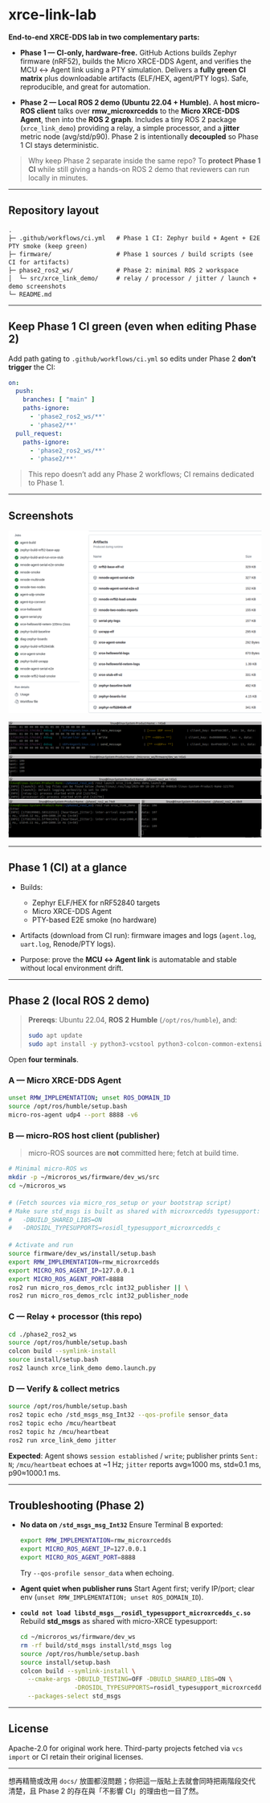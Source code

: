 # xrce-link-lab

**End-to-end XRCE-DDS lab in two complementary parts:**

* **Phase 1 — CI-only, hardware-free.**
  GitHub Actions builds Zephyr firmware (nRF52), builds the Micro XRCE-DDS Agent, and verifies the MCU ↔ Agent link using a PTY simulation. Delivers a **fully green CI matrix** plus downloadable artifacts (ELF/HEX, agent/PTY logs). Safe, reproducible, and great for automation.

* **Phase 2 — Local ROS 2 demo (Ubuntu 22.04 + Humble).**
  A **host micro-ROS client** talks over **rmw\_microxrcedds** to the **Micro XRCE-DDS Agent**, then into the **ROS 2 graph**. Includes a tiny ROS 2 package (`xrce_link_demo`) providing a relay, a simple processor, and a **jitter** metric node (avg/std/p90). Phase 2 is intentionally **decoupled** so Phase 1 CI stays deterministic.

> Why keep Phase 2 separate inside the same repo?
> To **protect Phase 1 CI** while still giving a hands-on ROS 2 demo that reviewers can run locally in minutes.

---

## Repository layout

```
.
├─ .github/workflows/ci.yml   # Phase 1 CI: Zephyr build + Agent + E2E PTY smoke (keep green)
├─ firmware/                  # Phase 1 sources / build scripts (see CI for artifacts)
├─ phase2_ros2_ws/            # Phase 2: minimal ROS 2 workspace
│  └─ src/xrce_link_demo/     # relay / processor / jitter / launch + demo screenshots
└─ README.md
```

---

## Keep Phase 1 CI green (even when editing Phase 2)

Add path gating to `.github/workflows/ci.yml` so edits under Phase 2 **don’t trigger** the CI:

```yaml
on:
  push:
    branches: [ "main" ]
    paths-ignore:
      - 'phase2_ros2_ws/**'
      - 'phase2/**'
  pull_request:
    paths-ignore:
      - 'phase2_ros2_ws/**'
      - 'phase2/**'
```

> This repo doesn’t add any Phase 2 workflows; CI remains dedicated to Phase 1.

---

## Screenshots

![CI Green](phase2_ros2_ws/src/xrce_link_demo/ci-green.png)

![Phase 2 Demo](phase2_ros2_ws/src/xrce_link_demo/phase2-demo.png)

---

## Phase 1 (CI) at a glance

* Builds:

  * Zephyr ELF/HEX for nRF52840 targets
  * Micro XRCE-DDS Agent
  * PTY-based E2E smoke (no hardware)
* Artifacts (download from CI run): firmware images and logs (`agent.log`, `uart.log`, Renode/PTY logs).
* Purpose: prove the **MCU ↔ Agent link** is automatable and stable without local environment drift.

---

## Phase 2 (local ROS 2 demo)

> **Prereqs**: Ubuntu 22.04, **ROS 2 Humble** (`/opt/ros/humble`), and:
>
> ```bash
> sudo apt update
> sudo apt install -y python3-vcstool python3-colcon-common-extensions
> ```

Open **four terminals**.

### A — Micro XRCE-DDS Agent

```bash
unset RMW_IMPLEMENTATION; unset ROS_DOMAIN_ID
source /opt/ros/humble/setup.bash
micro-ros-agent udp4 --port 8888 -v6
```

### B — micro-ROS host client (publisher)

> micro-ROS sources are **not** committed here; fetch at build time.

```bash
# Minimal micro-ROS ws
mkdir -p ~/microros_ws/firmware/dev_ws/src
cd ~/microros_ws

# (Fetch sources via micro_ros_setup or your bootstrap script)
# Make sure std_msgs is built as shared with microxrcedds typesupport:
#   -DBUILD_SHARED_LIBS=ON
#   -DROSIDL_TYPESUPPORTS=rosidl_typesupport_microxrcedds_c

# Activate and run
source firmware/dev_ws/install/setup.bash
export RMW_IMPLEMENTATION=rmw_microxrcedds
export MICRO_ROS_AGENT_IP=127.0.0.1
export MICRO_ROS_AGENT_PORT=8888
ros2 run micro_ros_demos_rclc int32_publisher || \
ros2 run micro_ros_demos_rclc int32_publisher_node
```

### C — Relay + processor (this repo)

```bash
cd ./phase2_ros2_ws
source /opt/ros/humble/setup.bash
colcon build --symlink-install
source install/setup.bash
ros2 launch xrce_link_demo demo.launch.py
```

### D — Verify & collect metrics

```bash
source /opt/ros/humble/setup.bash
ros2 topic echo /std_msgs_msg_Int32 --qos-profile sensor_data
ros2 topic echo /mcu/heartbeat
ros2 topic hz /mcu/heartbeat
ros2 run xrce_link_demo jitter
```

**Expected**: Agent shows `session established` / `write`; publisher prints `Sent: N`; `/mcu/heartbeat` echoes at \~1 Hz; `jitter` reports avg≈1000 ms, std≈0.1 ms, p90≈1000.1 ms.

---

## Troubleshooting (Phase 2)

* **No data on `/std_msgs_msg_Int32`**
  Ensure Terminal B exported:

  ```bash
  export RMW_IMPLEMENTATION=rmw_microxrcedds
  export MICRO_ROS_AGENT_IP=127.0.0.1
  export MICRO_ROS_AGENT_PORT=8888
  ```

  Try `--qos-profile sensor_data` when echoing.

* **Agent quiet when publisher runs**
  Start Agent first; verify IP/port; clear env (`unset RMW_IMPLEMENTATION; unset ROS_DOMAIN_ID`).

* **`could not load libstd_msgs__rosidl_typesupport_microxrcedds_c.so`**
  Rebuild **std\_msgs** as shared with micro-XRCE typesupport:

  ```bash
  cd ~/microros_ws/firmware/dev_ws
  rm -rf build/std_msgs install/std_msgs log
  source /opt/ros/humble/setup.bash
  source install/setup.bash
  colcon build --symlink-install \
    --cmake-args -DBUILD_TESTING=OFF -DBUILD_SHARED_LIBS=ON \
                 -DROSIDL_TYPESUPPORTS=rosidl_typesupport_microxrcedds_c \
    --packages-select std_msgs
  ```

---



## License

Apache-2.0 for original work here. Third-party projects fetched via `vcs import` or CI retain their original licenses.

---

想再精簡或改用 `docs/` 放圖都沒問題；你把這一版貼上去就會同時把兩階段交代清楚，且 Phase 2 的存在與「不影響 CI」的理由也一目了然。
